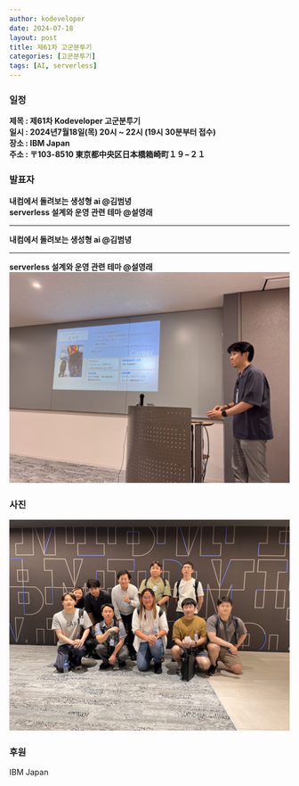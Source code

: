 ```yaml
---
author: kodeveloper
date: 2024-07-18
layout: post
title: 제61차 고군분투기
categories: [고군분투기]
tags: [AI, serverless]
---
```


### 일정

**제목 : 제61차 Kodeveloper 고군분투기**  
**일시 : 2024년7월18일(목) 20시 ~ 22시 (19시 30분부터 접수)**  
**장소 : IBM Japan**  
**주소 : 〒103-8510 東京都中央区日本橋箱崎町１９−２１**  

### 발표자

**내컴에서 돌려보는 생성형 ai @김범녕**  
**serverless 설계와 운영 관련 테마 @설영래**  

---
**내컴에서 돌려보는 생성형 ai @김범녕**  

---
**serverless 설계와 운영 관련 테마 @설영래**  
![](/img/struggle/57-62/61_1.jpeg)

### 사진

![](/img/struggle/57-62/61_2.jpeg)

### 후원

IBM Japan
